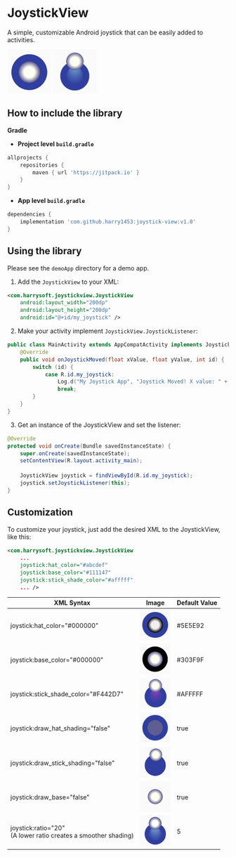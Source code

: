 # JoystickView
A simple, customizable Android joystick that can be easily added to activities.

<img src="readme/joystick_normal.jpg" height=100 /> <img src="readme/joystick_up.jpg" height=100 />

## How to include the library

**Gradle**

- **Project level `build.gradle`**
```gradle
allprojects {
    repositories {
        maven { url 'https://jitpack.io' }
    }
}
```
- **App level `build.gradle`**
```gradle
dependencies {
    implementation 'com.github.harry1453:joystick-view:v1.0'
}
```

## Using the library

Please see the `demoApp` directory for a demo app.

1. Add the `JoystickView` to your XML:

```XML
<com.harrysoft.joystickview.JoystickView
    android:layout_width="200dp"
    android:layout_height="200dp"
    android:id="@+id/my_joystick" />
```

2. Make your activity implement `JoystickView.JoystickListener`:

```JAVA
public class MainActivity extends AppCompatActivity implements JoystickView.JoystickListener {
    @Override
    public void onJoystickMoved(float xValue, float yValue, int id) {
        switch (id) {
            case R.id.my_joystick:
                Log.d("My Joystick App", "Joystick Moved! X value: " + xValue + " Y value: " + yValue);
                break;
        }
    }
}
```

3. Get an instance of the JoystickView and set the listener:

```JAVA
@Override
protected void onCreate(Bundle savedInstanceState) {
    super.onCreate(savedInstanceState);
    setContentView(R.layout.activity_main);
    
    JoystickView joystick = findViewById(R.id.my_joystick);
    joystick.setJoystickListener(this);
}
```

## Customization

To customize your joystick, just add the desired XML to the JoystickView, like this:

```XML
<com.harrysoft.joystickview.JoystickView
    ...
    joystick:hat_color="#abcdef"
    joystick:base_color="#111147"
    joystick:stick_shade_color="#afffff"                                    
    ... />
```


| XML Syntax  | Image | Default Value |
| ----------- | :-----------: | ----------- |
| joystick:hat_color="#000000" | <img src="readme/joystick_hat_color.jpg" height=70 /> | #5E5E92 |
| joystick:base_color="#000000" | <img src="readme/joystick_base_color.jpg" height=70 /> | #303F9F |
| joystick:stick_shade_color="#F442D7" | <img src="readme/joystick_stick_color.jpg" height=70 /> | #AFFFFF |
| joystick:draw_hat_shading="false" | <img src="readme/joystick_no_hat_shade.jpg" height=70 /> | true |
| joystick:draw_stick_shading="false" | <img src="readme/joystick_no_stick.jpg" height=70 /> | true |
| joystick:draw_base="false" | <img src="readme/joystick_no_base.jpg" height=70 /> | true |
| joystick:ratio="20"<br/>(A lower ratio creates a smoother shading)| <img src="readme/joystick_high_ratio_up.jpg" height=70 /> | 5 |
